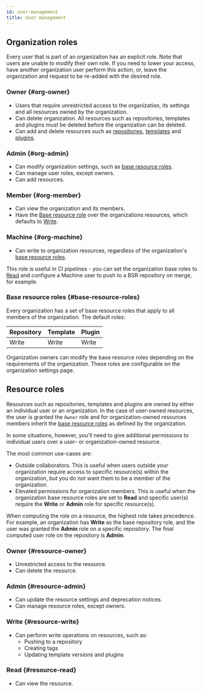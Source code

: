 ```yaml
---
id: user-management
title: User management
---
```


## Organization roles

Every user that is part of an organization has an explicit role. Note that users
are unable to modify their own role. If you need to lower your access, have
another organization user perform this action, or, leave the organization and
request to be re-added with the desired role.

### Owner {#org-owner}

- Users that require unrestricted access to the organization, its settings and
  all resources owned by the organization.
- Can delete organization. All resources such as repositories, templates and
  plugins must be deleted before the organization can be deleted.
- Can add and delete resources such as
  [repositories](../bsr/overview.mdx#modules),
  [templates](../reference/deprecated/remote-generation/overview#templates) and
  [plugins](../reference/deprecated/remote-generation/overview#plugins).

### Admin {#org-admin}

- Can modify organization settings, such as
  [base resource roles](#base-resource-roles).
- Can manage user roles, except owners.
- Can add resources.

### Member {#org-member}

- Can view the organization and its members.
- Have the [Base resource role](#base-resource-roles) over the organizations
  resources, which defaults to [Write](#resource-write).

### Machine {#org-machine}

- Can write to organization resources, regardless of the organization's
  [base resource roles](#base-resource-roles).

This role is useful in CI pipelines - you can set the organization base roles to
[Read](#resource-read) and configure a Machine user to push to a BSR repository
on merge, for example.

### Base resource roles {#base-resource-roles}

Every organization has a set of base resource roles that apply to all members of
the organization. The default roles:

| Repository | Template | Plugin |
| :--------- | :------- | :----- |
| Write      | Write    | Write  |

Organization owners can modify the base resource roles depending on the
requirements of the organization. These roles are configurable on the
organization settings page.

## Resource roles

Resources such as repositories, templates and plugins are owned by either an
individual user or an organization. In the case of user-owned resources, the
user is granted the `Owner` role and for organization-owned resources members
inherit the [base resource roles](#base-resource-roles) as defined by the
organization.

In some situations, however, you'll need to give additional permissions to
individual users over a user- or organization-owned resource.

The most common use-cases are:

- Outside collaborators. This is useful when users outside your organization
  require access to specific resource(s) within the organization, but you do not
  want them to be a member of the organization.
- Elevated permissions for organization members. This is useful when the
  organization base resource roles are set to **Read** and specific user(s)
  require the **Write** or **Admin** role for specific resource(s).

When computing the role on a resource, the highest role takes precedence. For
example, an organization has **Write** as the base repository role, and the user
was granted the **Admin** role on a specific repository. The final computed user
role on the repository is **Admin**.

### Owner {#resource-owner}

- Unrestricted access to the resource.
- Can delete the resource.

### Admin {#resource-admin}

- Can update the resource settings and deprecation notices.
- Can manage resource roles, except owners.

### Write {#resource-write}

- Can perform write operations on resources, such as:
  - Pushing to a repository
  - Creating tags
  - Updating template versions and plugins

### Read {#resource-read}

- Can view the resource.
